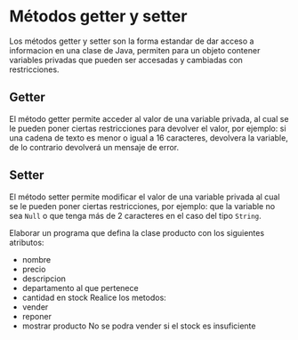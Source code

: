 # Métodos getter y setter
Los métodos getter y setter son la forma estandar de dar acceso a informacion en una clase de Java, permiten para un objeto contener variables privadas que pueden ser accesadas y cambiadas con restricciones.
## Getter
El método getter permite acceder al valor de una variable privada, al cual se le pueden poner ciertas restricciones para devolver el valor, por ejemplo: si una cadena de texto es menor o igual a 16 caracteres, devolvera la variable, de lo contrario devolverá un mensaje de error.
## Setter
El método setter permite modificar el valor de una variable privada al cual se le pueden poner ciertas restricciones, por ejemplo: que la variable no sea `Null` o que tenga más de 2 caracteres en el caso del tipo `String`.

Elaborar un programa que defina la clase producto con los siguientes atributos:
- nombre
- precio
- descripcion
- departamento al que pertenece
- cantidad en stock
Realice los metodos:
- vender
- reponer
- mostrar producto
No se podra vender si el stock es insuficiente
